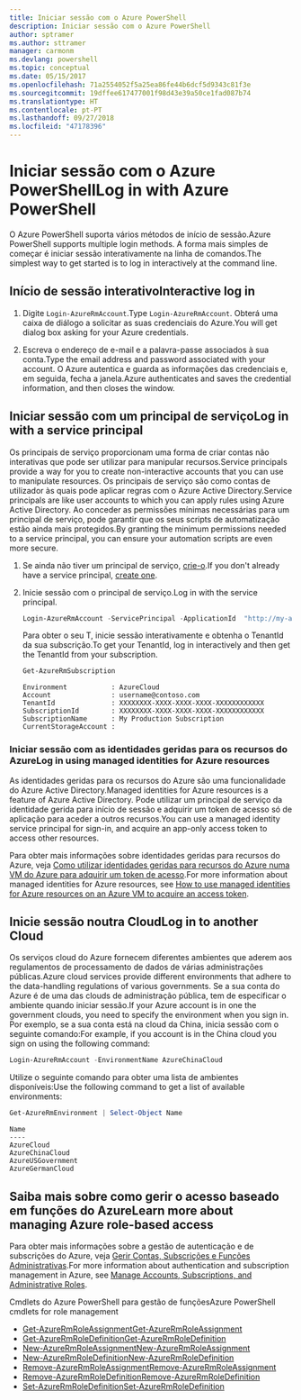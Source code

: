 ```yaml
---
title: Iniciar sessão com o Azure PowerShell
description: Iniciar sessão com o Azure PowerShell
author: sptramer
ms.author: sttramer
manager: carmonm
ms.devlang: powershell
ms.topic: conceptual
ms.date: 05/15/2017
ms.openlocfilehash: 71a2554052f5a25ea86fe44b6dcf5d9343c81f3e
ms.sourcegitcommit: 19dffee617477001f98d43e39a50ce1fad087b74
ms.translationtype: HT
ms.contentlocale: pt-PT
ms.lasthandoff: 09/27/2018
ms.locfileid: "47178396"
---
```

# <a name="log-in-with-azure-powershell"></a><span data-ttu-id="e25a0-103">Iniciar sessão com o Azure PowerShell</span><span class="sxs-lookup"><span data-stu-id="e25a0-103">Log in with Azure PowerShell</span></span>

<span data-ttu-id="e25a0-104">O Azure PowerShell suporta vários métodos de início de sessão.</span><span class="sxs-lookup"><span data-stu-id="e25a0-104">Azure PowerShell supports multiple login methods.</span></span> <span data-ttu-id="e25a0-105">A forma mais simples de começar é iniciar sessão interativamente na linha de comandos.</span><span class="sxs-lookup"><span data-stu-id="e25a0-105">The simplest way to get started is to log in interactively at the command line.</span></span>

## <a name="interactive-log-in"></a><span data-ttu-id="e25a0-106">Início de sessão interativo</span><span class="sxs-lookup"><span data-stu-id="e25a0-106">Interactive log in</span></span>

1. <span data-ttu-id="e25a0-107">Digite `Login-AzureRmAccount`.</span><span class="sxs-lookup"><span data-stu-id="e25a0-107">Type `Login-AzureRmAccount`.</span></span> <span data-ttu-id="e25a0-108">Obterá uma caixa de diálogo a solicitar as suas credenciais do Azure.</span><span class="sxs-lookup"><span data-stu-id="e25a0-108">You will get dialog box asking for your Azure credentials.</span></span>

2. <span data-ttu-id="e25a0-109">Escreva o endereço de e-mail e a palavra-passe associados à sua conta.</span><span class="sxs-lookup"><span data-stu-id="e25a0-109">Type the email address and password associated with your account.</span></span> <span data-ttu-id="e25a0-110">O Azure autentica e guarda as informações das credenciais e, em seguida, fecha a janela.</span><span class="sxs-lookup"><span data-stu-id="e25a0-110">Azure authenticates and saves the credential information, and then closes the window.</span></span>

## <a name="log-in-with-a-service-principal"></a><span data-ttu-id="e25a0-111">Iniciar sessão com um principal de serviço</span><span class="sxs-lookup"><span data-stu-id="e25a0-111">Log in with a service principal</span></span>

<span data-ttu-id="e25a0-112">Os principais de serviço proporcionam uma forma de criar contas não interativas que pode ser utilizar para manipular recursos.</span><span class="sxs-lookup"><span data-stu-id="e25a0-112">Service principals provide a way for you to create non-interactive accounts that you can use to manipulate resources.</span></span> <span data-ttu-id="e25a0-113">Os principais de serviço são como contas de utilizador às quais pode aplicar regras com o Azure Active Directory.</span><span class="sxs-lookup"><span data-stu-id="e25a0-113">Service principals are like user accounts to which you can apply rules using Azure Active Directory.</span></span> <span data-ttu-id="e25a0-114">Ao conceder as permissões mínimas necessárias para um principal de serviço, pode garantir que os seus scripts de automatização estão ainda mais protegidos.</span><span class="sxs-lookup"><span data-stu-id="e25a0-114">By granting the minimum permissions needed to a service principal, you can ensure your automation scripts are even more secure.</span></span>

1. <span data-ttu-id="e25a0-115">Se ainda não tiver um principal de serviço, [crie-o](create-azure-service-principal-azureps.md).</span><span class="sxs-lookup"><span data-stu-id="e25a0-115">If you don't already have a service principal, [create one](create-azure-service-principal-azureps.md).</span></span>

2. <span data-ttu-id="e25a0-116">Inicie sessão com o principal de serviço.</span><span class="sxs-lookup"><span data-stu-id="e25a0-116">Log in with the service principal.</span></span>

    ```powershell
    Login-AzureRmAccount -ServicePrincipal -ApplicationId  "http://my-app" -Credential $pscredential -TenantId $tenantid
    ```

    <span data-ttu-id="e25a0-117">Para obter o seu T, inicie sessão interativamente e obtenha o TenantId da sua subscrição.</span><span class="sxs-lookup"><span data-stu-id="e25a0-117">To get your TenantId, log in interactively and then get the TenantId from your subscription.</span></span>

    ```powershell
    Get-AzureRmSubscription
    ```

    ```output
    Environment           : AzureCloud
    Account               : username@contoso.com
    TenantId              : XXXXXXXX-XXXX-XXXX-XXXX-XXXXXXXXXXXX
    SubscriptionId        : XXXXXXXX-XXXX-XXXX-XXXX-XXXXXXXXXXXX
    SubscriptionName      : My Production Subscription
    CurrentStorageAccount :
    ```

### <a name="log-in-using-managed-identities-for-azure-resources"></a><span data-ttu-id="e25a0-118">Iniciar sessão com as identidades geridas para os recursos do Azure</span><span class="sxs-lookup"><span data-stu-id="e25a0-118">Log in using managed identities for Azure resources</span></span>

<span data-ttu-id="e25a0-119">As identidades geridas para os recursos do Azure são uma funcionalidade do Azure Active Directory.</span><span class="sxs-lookup"><span data-stu-id="e25a0-119">Managed identities for Azure resources is a feature of Azure Active Directory.</span></span> <span data-ttu-id="e25a0-120">Pode utilizar um principal de serviço da identidade gerida para início de sessão e adquirir um token de acesso só de aplicação para aceder a outros recursos.</span><span class="sxs-lookup"><span data-stu-id="e25a0-120">You can use a managed identity service principal for sign-in, and acquire an app-only access token to access other resources.</span></span>

<span data-ttu-id="e25a0-121">Para obter mais informações sobre identidades geridas para recursos do Azure, veja [Como utilizar identidades geridas para recursos do Azure numa VM do Azure para adquirir um token de acesso](/azure/active-directory/managed-identities-azure-resources/how-to-use-vm-token).</span><span class="sxs-lookup"><span data-stu-id="e25a0-121">For more information about managed identities for Azure resources, see [How to use managed identities for Azure resources on an Azure VM to acquire an access token](/azure/active-directory/managed-identities-azure-resources/how-to-use-vm-token).</span></span>

## <a name="log-in-to-another-cloud"></a><span data-ttu-id="e25a0-122">Inicie sessão noutra Cloud</span><span class="sxs-lookup"><span data-stu-id="e25a0-122">Log in to another Cloud</span></span>

<span data-ttu-id="e25a0-123">Os serviços cloud do Azure fornecem diferentes ambientes que aderem aos regulamentos de processamento de dados de várias administrações públicas.</span><span class="sxs-lookup"><span data-stu-id="e25a0-123">Azure cloud services provide different environments that adhere to the data-handling regulations of various governments.</span></span> <span data-ttu-id="e25a0-124">Se a sua conta do Azure é de uma das clouds de administração pública, tem de especificar o ambiente quando iniciar sessão.</span><span class="sxs-lookup"><span data-stu-id="e25a0-124">If your Azure account is in one the government clouds, you need to specify the environment when you sign in.</span></span> <span data-ttu-id="e25a0-125">Por exemplo, se a sua conta está na cloud da China, inicia sessão com o seguinte comando:</span><span class="sxs-lookup"><span data-stu-id="e25a0-125">For example, if you account is in the China cloud you sign on using the following command:</span></span>

```powershell
Login-AzureRmAccount -EnvironmentName AzureChinaCloud
```

<span data-ttu-id="e25a0-126">Utilize o seguinte comando para obter uma lista de ambientes disponíveis:</span><span class="sxs-lookup"><span data-stu-id="e25a0-126">Use the following command to get a list of available environments:</span></span>

```powershell
Get-AzureRmEnvironment | Select-Object Name
```

```output
Name
----
AzureCloud
AzureChinaCloud
AzureUSGovernment
AzureGermanCloud
```

## <a name="learn-more-about-managing-azure-role-based-access"></a><span data-ttu-id="e25a0-127">Saiba mais sobre como gerir o acesso baseado em funções do Azure</span><span class="sxs-lookup"><span data-stu-id="e25a0-127">Learn more about managing Azure role-based access</span></span>

<span data-ttu-id="e25a0-128">Para obter mais informações sobre a gestão de autenticação e de subscrições do Azure, veja [Gerir Contas, Subscrições e Funções Administrativas](/azure/active-directory/role-based-access-control-configure).</span><span class="sxs-lookup"><span data-stu-id="e25a0-128">For more information about authentication and subscription management in Azure, see [Manage Accounts, Subscriptions, and Administrative Roles](/azure/active-directory/role-based-access-control-configure).</span></span>

<span data-ttu-id="e25a0-129">Cmdlets do Azure PowerShell para gestão de funções</span><span class="sxs-lookup"><span data-stu-id="e25a0-129">Azure PowerShell cmdlets for role management</span></span>

* [<span data-ttu-id="e25a0-130">Get-AzureRmRoleAssignment</span><span class="sxs-lookup"><span data-stu-id="e25a0-130">Get-AzureRmRoleAssignment</span></span>](/powershell/module/AzureRM.Resources/Get-AzureRmRoleAssignment)
* [<span data-ttu-id="e25a0-131">Get-AzureRmRoleDefinition</span><span class="sxs-lookup"><span data-stu-id="e25a0-131">Get-AzureRmRoleDefinition</span></span>](/powershell/module/AzureRM.Resources/Get-AzureRmRoleDefinition)
* [<span data-ttu-id="e25a0-132">New-AzureRmRoleAssignment</span><span class="sxs-lookup"><span data-stu-id="e25a0-132">New-AzureRmRoleAssignment</span></span>](/powershell/module/AzureRM.Resources/New-AzureRmRoleAssignment)
* [<span data-ttu-id="e25a0-133">New-AzureRmRoleDefinition</span><span class="sxs-lookup"><span data-stu-id="e25a0-133">New-AzureRmRoleDefinition</span></span>](/powershell/module/AzureRM.Resources/New-AzureRmRoleDefinition)
* [<span data-ttu-id="e25a0-134">Remove-AzureRmRoleAssignment</span><span class="sxs-lookup"><span data-stu-id="e25a0-134">Remove-AzureRmRoleAssignment</span></span>](/powershell/module/AzureRM.Resources/Remove-AzureRmRoleAssignment)
* [<span data-ttu-id="e25a0-135">Remove-AzureRmRoleDefinition</span><span class="sxs-lookup"><span data-stu-id="e25a0-135">Remove-AzureRmRoleDefinition</span></span>](/powershell/module/AzureRM.Resources/Remove-AzureRmRoleDefinition)
* [<span data-ttu-id="e25a0-136">Set-AzureRmRoleDefinition</span><span class="sxs-lookup"><span data-stu-id="e25a0-136">Set-AzureRmRoleDefinition</span></span>](/powershell/moduel/AzureRM.Resources/Set-AzureRmRoleDefinition)
